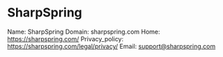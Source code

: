 
# SharpSpring

Name: SharpSpring
Domain: sharpspring.com
Home: https://sharpspring.com/
Privacy_policy: https://sharpspring.com/legal/privacy/
Email: support@sharpspring.com
